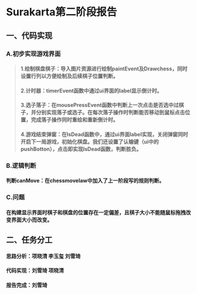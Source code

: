 # **Surakarta第二阶段报告**
## **一、代码实现**
### **A.初步实现游戏界面**
>#### 1.绘制棋盘棋子：导入图片资源进行绘制paintEvent及Drawchess，同时设置行列以方便绘制及后续棋子位置判断。
>#### 2.计时器：timerEvent函数中通过ui界面的label显示倒计时。
>#### 3.选子落子：在mousePressEvent函数中判断上一次点击是否选中过棋子，并分别实现落子或选子。在每次落子操作时判断能否移动到鼠标点击位置，完成落子操作同时重绘和重新倒计时。
>#### 4.游戏结束弹窗：在IsDead函数中，通过ui界面label实现，关闭弹窗同时开启下一局游戏，初始化棋盘。我们还设置了认输键（ui中的pushBotton），点击即实现IsDead函数，判断胜负。
### **B.逻辑判断**
#### 判断canMove：在chessmovelaw中加入了上一阶段写的规则判断。
### C.问题
#### 在构建显示界面时棋子和棋盘的位置存在一定偏差，且棋子大小不能随鼠标拖拽改变界面大小而改变。
## **二、任务分工**
#### 思路分析：项晓清 李玉玺 刘雪琦
#### 代码实现：刘雪琦 项晓清
#### 报告完成：刘雪琦
